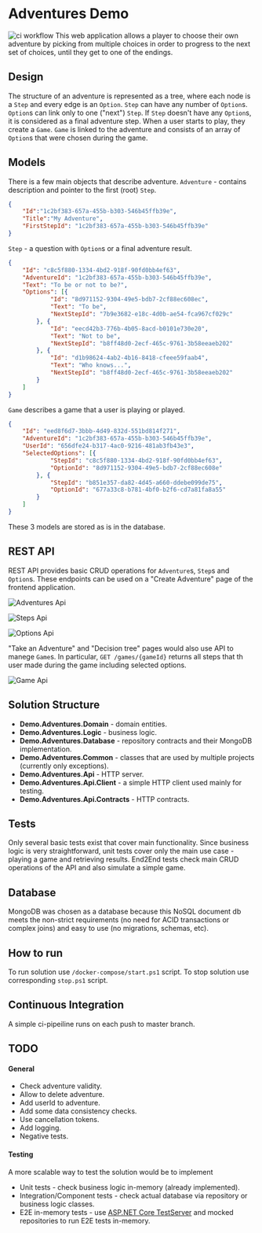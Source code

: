 # Adventures Demo 
![ci workflow](https://github.com/vl-i-demidov/adventures-demo/actions/workflows/ci.yaml/badge.svg)
This web application allows a player to choose their own adventure by picking from multiple choices in order to progress to the next set of choices, until they get to one of the endings.

## Design
The structure of an adventure is represented as a tree, where each node is a `Step` and every edge is an `Option`. `Step` can have any number of `Option`s. `Option`s can link only to one ("next") `Step`. If `Step` doesn't have any `Option`s, it is considered as a final adventure step.
When a user starts to play, they create a `Game`. `Game` is linked to the adventure and consists of an array of `Option`s that were chosen during the game.

## Models
There is a few main objects that describe adventure.
`Adventure` - contains description and pointer to the first (root) `Step`.
```json
{
    "Id":"1c2bf383-657a-455b-b303-546b45ffb39e",
    "Title":"My Adventure",
    "FirstStepId": "1c2bf383-657a-455b-b303-546b45ffb39e"
}
```
`Step` - a question with `Option`s or a final adventure result.
``` json
{
    "Id": "c8c5f880-1334-4bd2-918f-90fd0bb4ef63",
    "AdventureId": "1c2bf383-657a-455b-b303-546b45ffb39e",
    "Text": "To be or not to be?",
    "Options": [{
            "Id": "8d971152-9304-49e5-bdb7-2cf88ec608ec",
            "Text": "To be",
            "NextStepId": "7b9e3682-e18c-4d0b-ae54-fca967cf029c"
        }, {
            "Id": "eecd42b3-776b-4b05-8acd-b0101e730e20",
            "Text": "Not to be",
            "NextStepId": "b8ff48d0-2ecf-465c-9761-3b58eeaeb202"
        }, {
            "Id": "d1b98624-4ab2-4b16-8418-cfeee59faab4",
            "Text": "Who knows...",
            "NextStepId": "b8ff48d0-2ecf-465c-9761-3b58eeaeb202"
        }
    ]
}
```
`Game` describes a game that a user is playing or played.
```json
{
    "Id": "eed8f6d7-3bbb-4d49-832d-551bd814f271",
    "AdventureId": "1c2bf383-657a-455b-b303-546b45ffb39e",
    "UserId": "656dfe24-b317-4ac0-9216-481ab3fb43e3",
    "SelectedOptions": [{
            "StepId": "c8c5f880-1334-4bd2-918f-90fd0bb4ef63",
            "OptionId": "8d971152-9304-49e5-bdb7-2cf88ec608e"
        }, {
            "StepId": "b851e357-da82-4d45-a660-ddebe099de75",
            "OptionId": "677a33c8-b781-4bf0-b2f6-cd7a81fa8a55"
        }
    ]
}
```
These 3 models are stored as is in the database.

## REST API

REST API provides basic CRUD operations for `Adventure`s, `Step`s and `Option`s. These endpoints can be used on a "Create Adventure" page of the frontend application.

![Adventures Api](https://db3pap004files.storage.live.com/y4m-TPNJWXt5HuWw7aMo9L6cvd5GqoWjhlIfGEkCtOF2uaKvdqOR95Rg0u7M5FtWxt-O9YDWIjiFHzafDzqPGNkPAS2ikBLbfOouXDDrpmQjiVTxwKpvJ55PiOGwHQyuHv2QoLlD1j08Dq40nuywZ_9aEdI-InwZZWFkqLZx7Iw_shAW1B06vtesRatAKFXYytrOCI_vlkeaFYwoTFZVVP8oA/adventures-demo.png?psid=1&width=813&height=213)
  
![Steps Api](https://db3pap004files.storage.live.com/y4mLjynUjYLfoiKTU9fT_fvxemQMECv1-EKoDsV-mt_Tj9k2uxZeQhCGLTUsVFePrZGrjs0NQi330nk4K0PuY-wTb09zqkj_j_5czx6LNAMljkP6Ko4x6Ala6QbjzHs-vtCkm6P9eWsva_gHU-f7gDDHTy_bcEisrdG0sU-iWxqHEk7Bl50dQadWFhjJjq1eJe0c64-IxUUKdRTyqQoRao45A/steps-api.png?psid=1&width=818&height=322)

![Options Api](https://db3pap004files.storage.live.com/y4mMYqrxEOWDo-VypCA-voeSb4knRBNkqcAT0JwH-BouOKsk0CwtittdTOIQCyXUAF-bTX2sruIYQwV4pvCJtXbSuniO3CZrvVlOApxzSvIvRRZtXzS5xgYWqOfyd-5buukFRzzw7TydgUZTFcPr-q7lvgdO6RmqMgv6wtfCL0_Narx8ng7DWFqnjPw0OP6H1p5bzfbpt6KFw2G0EIRYqb6PA/options-api.png?psid=1&width=815&height=236)


"Take an Adventure" and "Decision tree" pages would also use API to manege `Game`s. In particular, `GET /games/{gameId}` returns all steps that th user made during the game including selected options.


![Game Api](https://db3pap004files.storage.live.com/y4mLPTBjyBnx2Re_WXLLPqE4L11E9-0HurmFSPeKhpnZ_myjtfCmA_0vCb8KjZ8xMcQsgfNf1awBhG4Be-vDpkWtByBb7m1g1sfoxNCgKTHBxKV44PQBy5ibTCylXPZI48Win0Vf5i4D_gue78QeWgVFKWkQsoeO8Pe1c4xuRdtufiniRNUcg-oAuKcwZhg4ltZ929BiyxhbnwfmNlffKTsGA/games-api.png?psid=1&width=768&height=203)
  
## Solution Structure

- **Demo.Adventures.Domain** - domain entities.
- **Demo.Adventures.Logic** - business logic.
- **Demo.Adventures.Database** - repository contracts and their MongoDB implementation.
- **Demo.Adventures.Common** - classes that are used by multiple projects (currently only exceptions).
- **Demo.Adventures.Api** - HTTP server.
- **Demo.Adventures.Api.Client** - a simple HTTP client used mainly for testing.
- **Demo.Adventures.Api.Contracts** - HTTP contracts.

## Tests
Only several basic tests exist that cover main functionality.
Since business logic is very straightforward, unit tests cover only the main use case - playing a game and retrieving results.
End2End tests check main CRUD operations of the API and also simulate a simple game.

## Database
MongoDB was chosen as a database because this NoSQL document db meets the non-strict requirements (no need for ACID transactions or complex joins) and easy to use (no migrations, schemas, etc).

## How to run
To run solution use `/docker-compose/start.ps1` script. To stop solution use corresponding `stop.ps1` script.

## Continuous Integration
A simple ci-pipeiline runs on each push to master branch.

## TODO
#### General
 - Check adventure validity.
 - Allow to delete adventure.
 - Add userId to adventure.
 - Add some data consistency checks.
 - Use cancellation tokens.
 - Add logging.
 - Negative tests.

#### Testing
A more scalable way to test the solution would be to implement
 - Unit tests - check business logic in-memory (already implemented).
 - Integration/Component tests - check actual database via repository or business logic classes.
 - E2E in-memory tests - use [ASP.NET Core TestServer](https://docs.microsoft.com/en-us/dotnet/api/microsoft.aspnetcore.testhost.testserver?view=aspnetcore-6.0) and mocked repositories to run E2E tests in-memory.